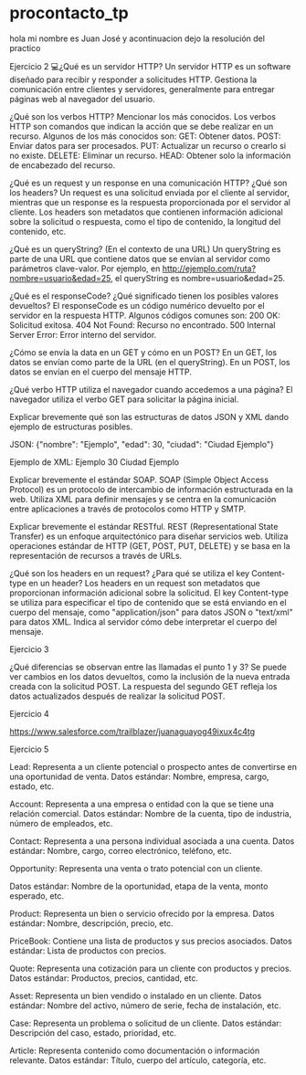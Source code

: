 # procontacto_tp

hola mi nombre es Juan José y acontinuacion dejo la resolución del practico


Ejercicio 2
💻¿Qué es un servidor HTTP?
Un servidor HTTP es un software diseñado para recibir y responder a solicitudes HTTP. Gestiona la comunicación entre clientes y servidores, generalmente para entregar páginas web al navegador del usuario.

¿Qué son los verbos HTTP? Mencionar los más conocidos.
Los verbos HTTP son comandos que indican la acción que se debe realizar en un recurso. Algunos de los más conocidos son:
GET: Obtener datos.
POST: Enviar datos para ser procesados.
PUT: Actualizar un recurso o crearlo si no existe.
DELETE: Eliminar un recurso.
HEAD: Obtener solo la información de encabezado del recurso.

¿Qué es un request y un response en una comunicación HTTP? ¿Qué son los headers?
Un request es una solicitud enviada por el cliente al servidor, mientras que un response es la respuesta proporcionada por el servidor al cliente. Los headers son metadatos que contienen información adicional sobre la solicitud o respuesta, como el tipo de contenido, la longitud del contenido, etc.

¿Qué es un queryString? (En el contexto de una URL)
Un queryString es parte de una URL que contiene datos que se envían al servidor como parámetros clave-valor. Por ejemplo, en http://ejemplo.com/ruta?nombre=usuario&edad=25, el queryString es nombre=usuario&edad=25.

¿Qué es el responseCode? ¿Qué significado tienen los posibles valores devueltos?
El responseCode es un código numérico devuelto por el servidor en la respuesta HTTP. Algunos códigos comunes son:
200 OK: Solicitud exitosa.
404 Not Found: Recurso no encontrado.
500 Internal Server Error: Error interno del servidor.

¿Cómo se envía la data en un GET y cómo en un POST?
En un GET, los datos se envían como parte de la URL (en el queryString). En un POST, los datos se envían en el cuerpo del mensaje HTTP.

¿Qué verbo HTTP utiliza el navegador cuando accedemos a una página?
El navegador utiliza el verbo GET para solicitar la página inicial.

Explicar brevemente qué son las estructuras de datos JSON y XML dando ejemplo de estructuras posibles.

JSON: {"nombre": "Ejemplo", "edad": 30, "ciudad": "Ciudad Ejemplo"}

Ejemplo de XML:
<persona>
  <nombre>Ejemplo</nombre>
  <edad>30</edad>
  <ciudad>Ciudad Ejemplo</ciudad>
</persona>

Explicar brevemente el estándar SOAP.
SOAP (Simple Object Access Protocol) es un protocolo de intercambio de información estructurada en la web. Utiliza XML para definir mensajes y se centra en la comunicación entre aplicaciones a través de protocolos como HTTP y SMTP.

Explicar brevemente el estándar RESTful.
REST (Representational State Transfer) es un enfoque arquitectónico para diseñar servicios web. Utiliza operaciones estándar de HTTP (GET, POST, PUT, DELETE) y se basa en la representación de recursos a través de URLs.

¿Qué son los headers en un request? ¿Para qué se utiliza el key Content-type en un header?
Los headers en un request son metadatos que proporcionan información adicional sobre la solicitud. El key Content-type se utiliza para especificar el tipo de contenido que se está enviando en el cuerpo del mensaje, como "application/json" para datos JSON o "text/xml" para datos XML. Indica al servidor cómo debe interpretar el cuerpo del mensaje.


Ejercicio 3


¿Qué diferencias se observan entre las llamadas el punto 1 y 3?
Se puede ver cambios en los datos devueltos, como la inclusión de la nueva entrada creada con la solicitud POST. La respuesta del segundo GET refleja los datos actualizados después de realizar la solicitud POST.

Ejercicio 4

https://www.salesforce.com/trailblazer/juanaguayog49ixux4c4tg

Ejercicio 5

Lead: Representa a un cliente potencial o prospecto antes de convertirse en una oportunidad de venta.
Datos estándar: Nombre, empresa, cargo, estado, etc.

Account: Representa a una empresa o entidad con la que se tiene una relación comercial.
Datos estándar: Nombre de la cuenta, tipo de industria, número de empleados, etc.

Contact: Representa a una persona individual asociada a una cuenta.
Datos estándar: Nombre, cargo, correo electrónico, teléfono, etc.

Opportunity: Representa una venta o trato potencial con un cliente.

Datos estándar: Nombre de la oportunidad, etapa de la venta, monto esperado, etc.

Product: Representa un bien o servicio ofrecido por la empresa.
Datos estándar: Nombre, descripción, precio, etc.

PriceBook: Contiene una lista de productos y sus precios asociados.
Datos estándar: Lista de productos con precios.

Quote: Representa una cotización para un cliente con productos y precios.
Datos estándar: Productos, precios, cantidad, etc.

Asset: Representa un bien vendido o instalado en un cliente.
Datos estándar: Nombre del activo, número de serie, fecha de instalación, etc.

Case: Representa un problema o solicitud de un cliente.
Datos estándar: Descripción del caso, estado, prioridad, etc.

Article: Representa contenido como documentación o información relevante.
Datos estándar: Título, cuerpo del artículo, categoría, etc.


